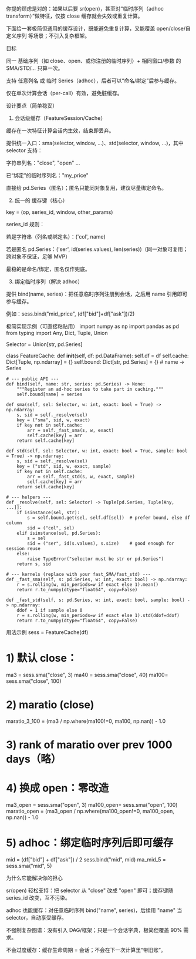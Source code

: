 你提的顾虑是对的：如果以后要 sr(open)，甚至对“临时序列（adhoc transform）”做特征，仅按 close 缓存就会失效或重复计算。

下面给一套极简但通用的缓存设计，既能避免重复计算，又能覆盖 open/close/自定义序列 等场景；不引入复杂框架。

目标

同一 基础序列（如 close、open、或你注册的临时序列）+ 相同窗口/参数 的 SMA/STD/… 只算一次。

支持 任意列名 或 临时 Series（adhoc），后者可以“命名/绑定”后参与缓存。

仅在单次计算会话（per-call）有效，避免脏缓存。

设计要点（简单稳妥）
1) 会话级缓存（FeatureSession/Cache）

缓存在一次特征计算会话内生效，结束即丢弃。

提供统一入口：sma(selector, window, ...)、std(selector, window, ...)，其中 selector 支持：

字符串列名："close", "open" …

已“绑定”的临时序列名："my_price"

直接给 pd.Series（匿名）；匿名只能同对象复用，建议尽量绑定命名。

2) 统一的 缓存键（核心）

key = (op, series_id, window, other_params)

series_id 规则：

若是字符串（列名或绑定名）：('col', name)

若是匿名 pd.Series：('ser', id(series.values), len(series))（同一对象可复用；跨对象不保证，足够 MVP）

最稳的是命名/绑定，匿名仅作兜底。

3) 绑定临时序列（解决 adhoc）

提供 bind(name, series)：把任意临时序列注册到会话，之后用 name 引用即可参与缓存。

例如：sess.bind("mid_price", (df["bid"]+df["ask"])/2)

极简实现示例（可直接粘贴用）
import numpy as np
import pandas as pd
from typing import Any, Dict, Tuple, Union

Selector = Union[str, pd.Series]

class FeatureCache:
    def __init__(self, df: pd.DataFrame):
        self.df = df
        self.cache: Dict[Tuple, np.ndarray] = {}
        self.bound: Dict[str, pd.Series] = {}  # name -> Series

    # --- public API ---
    def bind(self, name: str, series: pd.Series) -> None:
        """Register an ad-hoc series to take part in caching."""
        self.bound[name] = series

    def sma(self, sel: Selector, w: int, exact: bool = True) -> np.ndarray:
        s, sid = self._resolve(sel)
        key = ("sma", sid, w, exact)
        if key not in self.cache:
            arr = self._fast_sma(s, w, exact)
            self.cache[key] = arr
        return self.cache[key]

    def std(self, sel: Selector, w: int, exact: bool = True, sample: bool = True) -> np.ndarray:
        s, sid = self._resolve(sel)
        key = ("std", sid, w, exact, sample)
        if key not in self.cache:
            arr = self._fast_std(s, w, exact, sample)
            self.cache[key] = arr
        return self.cache[key]

    # --- helpers ---
    def _resolve(self, sel: Selector) -> Tuple[pd.Series, Tuple[Any, ...]]:
        if isinstance(sel, str):
            s = self.bound.get(sel, self.df[sel])  # prefer bound, else df column
            sid = ("col", sel)
        elif isinstance(sel, pd.Series):
            s = sel
            sid = ("ser", id(s.values), s.size)    # good enough for session reuse
        else:
            raise TypeError("selector must be str or pd.Series")
        return s, sid

    # --- kernels (replace with your fast_SMA/fast_std) ---
    def _fast_sma(self, s: pd.Series, w: int, exact: bool) -> np.ndarray:
        r = s.rolling(w, min_periods=w if exact else 1).mean()
        return r.to_numpy(dtype="float64", copy=False)

    def _fast_std(self, s: pd.Series, w: int, exact: bool, sample: bool) -> np.ndarray:
        ddof = 1 if sample else 0
        r = s.rolling(w, min_periods=w if exact else 1).std(ddof=ddof)
        return r.to_numpy(dtype="float64", copy=False)

用法示例
sess = FeatureCache(df)

# 1) 默认 close：
ma3  = sess.sma("close", 3)
ma40 = sess.sma("close", 40)
ma100= sess.sma("close", 100)

# 2) maratio (close)
maratio_3_100 = (ma3 / np.where(ma100!=0, ma100, np.nan)) - 1.0

# 3) rank of maratio over prev 1000 days（略）

# 4) 换成 open：零改造
ma3_open  = sess.sma("open", 3)
ma100_open= sess.sma("open", 100)
maratio_open = (ma3_open / np.where(ma100_open!=0, ma100_open, np.nan)) - 1.0

# 5) adhoc：绑定临时序列后即可缓存
mid = (df["bid"] + df["ask"]) / 2
sess.bind("mid", mid)
ma_mid_5  = sess.sma("mid", 5)

为什么它能解决你的担心

sr(open) 轻松支持：把 selector 从 "close" 改成 "open" 即可；缓存键随 series_id 改变，互不污染。

adhoc 也能缓存：对任意临时序列 bind("name", series)，后续用 "name" 当 selector，自动享受缓存。

不强制复杂图谱：没有引入 DAG/框架；只是一个会话字典，极简但覆盖 90% 需求。

不会过度缓存：缓存生命周期 = 会话；不会在下一次计算里“带旧账”。